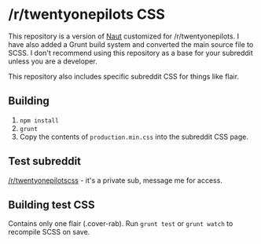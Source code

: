 /r/twentyonepilots CSS
===============

This repository is a version of [Naut](https://reddit.com/r/naut) customized for /r/twentyonepilots. I have also added a Grunt build system and converted the main source file to SCSS. I don't recommend using this repository as a base for your subreddit unless you are a developer.

This repository also includes specific subreddit CSS for things like flair.

## Building

1. `npm install`
2. `grunt`
3. Copy the contents of `production.min.css` into the subreddit CSS page.

## Test subreddit
[/r/twentyonepilotscss](https://reddit.com/r/twentyonepilotscss) - it's a private sub, message me for access.

## Building test CSS
Contains only one flair (.cover-rab). Run `grunt test` or `grunt watch` to recompile SCSS on save.